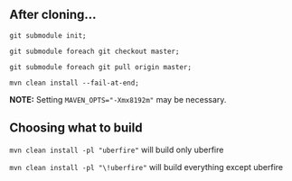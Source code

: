 After cloning...
---

`git submodule init;`

`git submodule foreach git checkout master;`

`git submodule foreach git pull origin master;`

`mvn clean install --fail-at-end;`

**NOTE:** Setting `MAVEN_OPTS="-Xmx8192m"` may be necessary.


Choosing what to build
---

`mvn clean install -pl "uberfire"` will build only uberfire

`mvn clean install -pl "\!uberfire"` will build everything except uberfire
